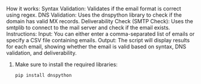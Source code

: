 How it works:
Syntax Validation: Validates if the email format is correct using regex.
DNS Validation: Uses the dnspython library to check if the domain has valid MX records.
Deliverability Check (SMTP Check): Uses the smtplib to connect to the mail server and check if the email exists.
Instructions:
Input: You can either enter a comma-separated list of emails or specify a CSV file containing emails.
Output: The script will display results for each email, showing whether the email is valid based on syntax, DNS validation, and deliverability.

1. Make sure to install the required libraries:

    ```bash
    pip install dnspython
    ```
